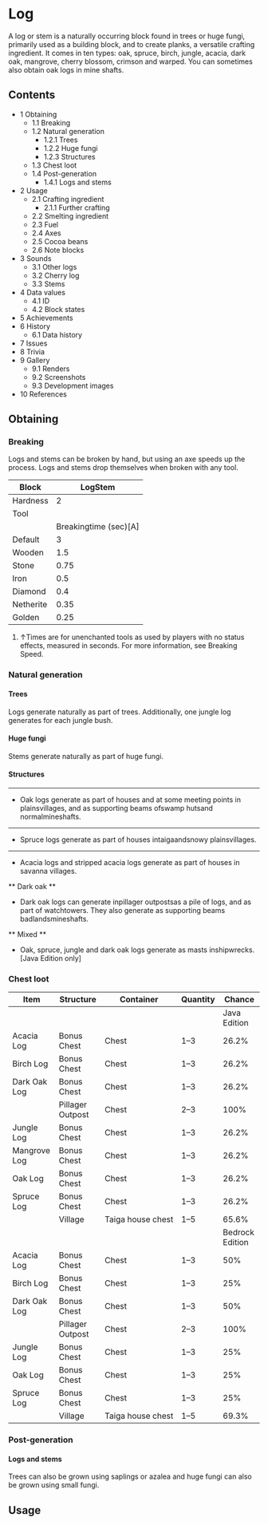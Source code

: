 # Log
A log or stem is a naturally occurring block found in trees or huge fungi, primarily used as a building block, and to create planks, a versatile crafting ingredient. It comes in ten types: oak, spruce, birch, jungle, acacia, dark oak, mangrove, cherry blossom, crimson and warped. You can sometimes also obtain oak logs in mine shafts.

## Contents
- 1 Obtaining
	- 1.1 Breaking
	- 1.2 Natural generation
		- 1.2.1 Trees
		- 1.2.2 Huge fungi
		- 1.2.3 Structures
	- 1.3 Chest loot
	- 1.4 Post-generation
		- 1.4.1 Logs and stems
- 2 Usage
	- 2.1 Crafting ingredient
		- 2.1.1 Further crafting
	- 2.2 Smelting ingredient
	- 2.3 Fuel
	- 2.4 Axes
	- 2.5 Cocoa beans
	- 2.6 Note blocks
- 3 Sounds
	- 3.1 Other logs
	- 3.2 Cherry log
	- 3.3 Stems
- 4 Data values
	- 4.1 ID
	- 4.2 Block states
- 5 Achievements
- 6 History
	- 6.1 Data history
- 7 Issues
- 8 Trivia
- 9 Gallery
	- 9.1 Renders
	- 9.2 Screenshots
	- 9.3 Development images
- 10 References

## Obtaining
### Breaking
Logs and stems can be broken by hand, but using an axe speeds up the process. Logs and stems drop themselves when broken with any tool.

| Block     | LogStem               |
|-----------|-----------------------|
| Hardness  | 2                     |
| Tool      |                       |
|           | Breakingtime (sec)[A] |
| Default   | 3                     |
| Wooden    | 1.5                   |
| Stone     | 0.75                  |
| Iron      | 0.5                   |
| Diamond   | 0.4                   |
| Netherite | 0.35                  |
| Golden    | 0.25                  |

1. ↑Times are for unenchanted tools as used by players with no status effects, measured in seconds. For more information, see Breaking Speed.

### Natural generation
#### Trees
Logs generate naturally as part of trees. Additionally, one jungle log generates for each jungle bush.

#### Huge fungi
Stems generate naturally as part of huge fungi.

#### Structures
**  **
- Oak logs generate as part of houses and at some meeting points in plainsvillages, and as supporting beams ofswamp hutsand normalmineshafts.

**  **
- Spruce logs generate as part of houses intaigaandsnowy plainsvillages.

**  **
- Acacia logs and stripped acacia logs generate as part of houses in savanna villages.

**  Dark oak **
- Dark oak logs can generate inpillager outpostsas a pile of logs, and as part of watchtowers. They also generate as supporting beams badlandsmineshafts.

** Mixed **
- Oak, spruce, jungle and dark oak logs generate as masts inshipwrecks.‌[Java Edition  only]


### Chest loot
| Item         | Structure        | Container         | Quantity | Chance          |
|--------------|------------------|-------------------|----------|-----------------|
|              |                  |                   |          | Java Edition    |
| Acacia Log   | Bonus Chest      | Chest             | 1–3      | 26.2%           |
| Birch Log    | Bonus Chest      | Chest             | 1–3      | 26.2%           |
| Dark Oak Log | Bonus Chest      | Chest             | 1–3      | 26.2%           |
|              | Pillager Outpost | Chest             | 2–3      | 100%            |
| Jungle Log   | Bonus Chest      | Chest             | 1–3      | 26.2%           |
| Mangrove Log | Bonus Chest      | Chest             | 1–3      | 26.2%           |
| Oak Log      | Bonus Chest      | Chest             | 1–3      | 26.2%           |
| Spruce Log   | Bonus Chest      | Chest             | 1–3      | 26.2%           |
|              | Village          | Taiga house chest | 1–5      | 65.6%           |
|              |                  |                   |          | Bedrock Edition |
| Acacia Log   | Bonus Chest      | Chest             | 1–3      | 50%             |
| Birch Log    | Bonus Chest      | Chest             | 1–3      | 25%             |
| Dark Oak Log | Bonus Chest      | Chest             | 1–3      | 50%             |
|              | Pillager Outpost | Chest             | 2–3      | 100%            |
| Jungle Log   | Bonus Chest      | Chest             | 1–3      | 25%             |
| Oak Log      | Bonus Chest      | Chest             | 1–3      | 25%             |
| Spruce Log   | Bonus Chest      | Chest             | 1–3      | 25%             |
|              | Village          | Taiga house chest | 1–5      | 69.3%           |

### Post-generation
#### Logs and stems
Trees can also be grown using saplings or azalea and huge fungi can also be grown using small fungi.

## Usage
